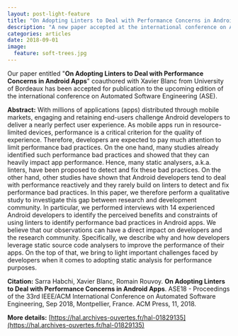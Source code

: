 ```yaml
---
layout: post-light-feature
title: "On Adopting Linters to Deal with Performance Concerns in Android Apps"
description: "A new paper accepted at the international conference on Automated Software Engineering (ASE)"
categories: articles
date: 2018-09-01
image: 
  feature: soft-trees.jpg
---
```


Our paper entitled "**On Adopting Linters to Deal with Performance Concerns in Android Apps**" coauthored with Xavier Blanc from University of Bordeaux has been accepted for publication to the upcoming edition of the international conference on Automated Software Engineering (ASE).

**Abstract:** With millions of applications (apps) distributed through mobile markets, engaging and retaining end-users challenge Android developers to deliver a nearly perfect user experience. As mobile apps run in resource-limited devices, performance is a critical criterion for the quality of experience. Therefore, developers are expected to pay much attention to limit performance bad practices. On the one hand, many studies already identified such performance bad practices and showed that they can heavily impact app performance. Hence, many static analysers, a.k.a. linters, have been proposed to detect and fix these bad practices. On the other hand, other studies have shown that Android developers tend to deal with performance reactively and they rarely build on linters to detect and fix performance bad practices. In this paper, we therefore perform a qualitative study to investigate this gap between research and development community. In particular, we performed interviews with 14 experienced Android developers to identify the perceived benefits and constraints of using linters to identify performance bad practices in Android apps. We believe that our observations can have a direct impact on developers and the research community. Specifically, we describe why and how developers leverage static source code analysers to improve the performance of their apps. On the top of that, we bring to light important challenges faced by developers when it comes to adopting static analysis for performance purposes.

**Citation:**
Sarra Habchi, Xavier Blanc, Romain Rouvoy. **On Adopting Linters to Deal with Performance Concerns in Android Apps**. ASE18 - Proceedings of the 33rd IEEE/ACM International Conference on Automated Software Engineering, Sep 2018, Montpellier, France. ACM Press, 11, 2018.

**More details:** [https://hal.archives-ouvertes.fr/hal-01829135](https://hal.archives-ouvertes.fr/hal-01829135)